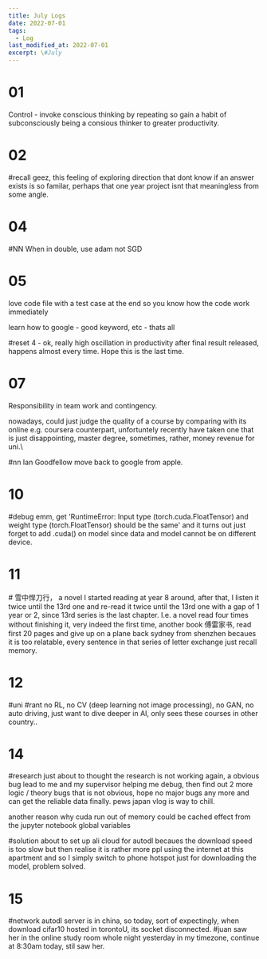 ```yaml
---
title: July Logs
date: 2022-07-01
tags:
  - Log
last_modified_at: 2022-07-01
excerpt: \#July 
---
```


# 01 

Control - invoke conscious thinking by repeating so gain a habit of subconsciously being a consious thinker to greater productivity.

# 02

\#recall geez, this feeling of exploring direction that dont know if an answer exists is so familar, perhaps that one year project isnt that meaningless from some angle.

# 04

\#NN When in double, use adam not SGD

# 05 

love code file with a test case at the end so you know how the code work immediately

learn how to google - good keyword, etc - thats all 

\#reset 4 - ok, really high oscillation in productivity after final result released, happens almost every time.
Hope this is the last time.

# 07

Responsibility in team work and contingency.

nowadays, could just judge the quality of a course by comparing with its online e.g. coursera counterpart, unfortuntely recently have taken one that is 
just disappointing, master degree, sometimes, rather, money revenue for uni.\

\#nn Ian Goodfellow move back to google from apple.

# 10

\#debug emm, get 'RuntimeError: Input type (torch.cuda.FloatTensor) and weight type (torch.FloatTensor) should be the same' and it turns out just forget to add .cuda() on model since data and model cannot be on different device.

# 11

\# 雪中悍刀行， a novel I started reading at year 8 around, after that, I listen it twice until the 13rd one and re-read it twice until the 13rd one with a gap of 1 year or 2, since 13rd series is the last chapter. I.e. a novel read four times without finishing it, very indeed the first time, another book 傅雷家书, read first 20 pages and give up on a plane back sydney from shenzhen becaues it is too relatable, every sentence in that series of letter exchange just recall memory. 

# 12

\#uni \#rant no RL, no CV (deep learning not image processing), no GAN, no auto driving, just want to dive deeper in AI, only sees these courses in other country..

# 14

\#research just about to thought the research is not working again, a obvious bug lead to me and my supervisor helping me debug, then find out 2 more logic / theory bugs that is not obvious, hope no major bugs any more and can get the reliable data finally.
pews japan vlog is way to chill.

another reason why cuda run out of memory could be cached effect from the jupyter notebook global variables

\#solution about to set up ali cloud for autodl becaues the download speed is too slow but then realise it is rather more ppl using the internet at this apartment and so I simply switch to phone hotspot just for downloading the model, problem solved.

# 15

\#network autodl server is in china, so today, sort of expectingly, when download cifar10 hosted in torontoU, its socket disconnected.
\#juan saw her in the online study room whole night yesterday in my timezone, continue at 8:30am today, stil saw her.